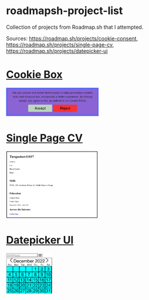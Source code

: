 # roadmapsh-project-list
Collection of projects from Roadmap.sh that I attempted.
  
Sources: https://roadmap.sh/projects/cookie-consent, https://roadmap.sh/projects/single-page-cv, https://roadmap.sh/projects/datepicker-ui  

<h1><a href="frontend/test-cookie-box">Cookie Box</a></h1>  
<img src="frontend/test-cookie-box/cookiebox.PNG" width="50%" height="50%"/>
<h1><a href="frontend/single-page-cv">Single Page CV</h1>
<img src="frontend/single-page-cv/singlepage-cv.PNG" width="50%" height="50%"/>
<h1><a href="frontend/datepicker-ui">Datepicker UI</h1>
<img src="frontend/datepicker-ui/datepicker-ui-v2.PNG" width="25%" height="25%"/>
